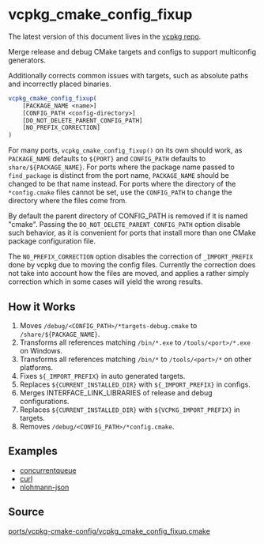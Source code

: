 # vcpkg_cmake_config_fixup

The latest version of this document lives in the [vcpkg repo](https://github.com/Microsoft/vcpkg/blob/master/docs/maintainers/ports/vcpkg-cmake-config/vcpkg_cmake_config_fixup.md).

Merge release and debug CMake targets and configs to support multiconfig generators.

Additionally corrects common issues with targets, such as absolute paths and incorrectly placed binaries.

```cmake
vcpkg_cmake_config_fixup(
    [PACKAGE_NAME <name>]
    [CONFIG_PATH <config-directory>]
    [DO_NOT_DELETE_PARENT_CONFIG_PATH]
    [NO_PREFIX_CORRECTION]
)
```

For many ports, `vcpkg_cmake_config_fixup()` on its own should work,
as `PACKAGE_NAME` defaults to `${PORT}` and `CONFIG_PATH` defaults to `share/${PACKAGE_NAME}`.
For ports where the package name passed to `find_package` is distinct from the port name,
`PACKAGE_NAME` should be changed to be that name instead.
For ports where the directory of the `*config.cmake` files cannot be set,
use the `CONFIG_PATH` to change the directory where the files come from.

By default the parent directory of CONFIG_PATH is removed if it is named "cmake".
Passing the `DO_NOT_DELETE_PARENT_CONFIG_PATH` option disable such behavior,
as it is convenient for ports that install
more than one CMake package configuration file.

The `NO_PREFIX_CORRECTION` option disables the correction of `_IMPORT_PREFIX`
done by vcpkg due to moving the config files.
Currently the correction does not take into account how the files are moved,
and applies a rather simply correction which in some cases will yield the wrong results.

## How it Works

1. Moves `/debug/<CONFIG_PATH>/*targets-debug.cmake` to `/share/${PACKAGE_NAME}`.
2. Transforms all references matching `/bin/*.exe` to `/tools/<port>/*.exe` on Windows.
3. Transforms all references matching `/bin/*` to `/tools/<port>/*` on other platforms.
4. Fixes `${_IMPORT_PREFIX}` in auto generated targets.
5. Replaces `${CURRENT_INSTALLED_DIR}` with `${_IMPORT_PREFIX}` in configs.
6. Merges INTERFACE_LINK_LIBRARIES of release and debug configurations.
7. Replaces `${CURRENT_INSTALLED_DIR}` with `${VCPKG_IMPORT_PREFIX}` in targets.
8. Removes `/debug/<CONFIG_PATH>/*config.cmake`.

## Examples

* [concurrentqueue](https://github.com/Microsoft/vcpkg/blob/master/ports/concurrentqueue/portfile.cmake)
* [curl](https://github.com/Microsoft/vcpkg/blob/master/ports/curl/portfile.cmake)
* [nlohmann-json](https://github.com/Microsoft/vcpkg/blob/master/ports/nlohmann-json/portfile.cmake)

## Source
[ports/vcpkg-cmake-config/vcpkg\_cmake\_config\_fixup.cmake](https://github.com/Microsoft/vcpkg/blob/master/ports/vcpkg-cmake-config/vcpkg_cmake_config_fixup.cmake)
